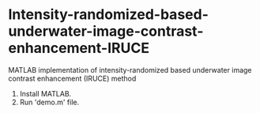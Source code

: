 # Intensity-randomized-based-underwater-image-contrast-enhancement-IRUCE
MATLAB implementation of intensity-randomized based underwater image contrast enhancement (IRUCE) method

1. Install MATLAB.
2. Run 'demo.m' file.
